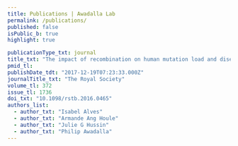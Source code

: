 ```yaml
---
title: Publications | Awadalla Lab
permalink: /publications/
published: false
isPublic_b: true
highlight: true

publicationType_txt: journal
title_txt: "The impact of recombination on human mutation load and disease."
pmid_tl:
publishDate_tdt: "2017-12-19T07:23:33.000Z"
journalTitle_txt: "The Royal Society"
volume_tl: 372
issue_tl: 1736
doi_txt: "10.1098/rstb.2016.0465"
authors_list: 
  - author_txt: "Isabel Alves"
  - author_txt: "Armande Ang Houle"
  - author_txt: "Julie G Hussin"
  - author_txt: "Philip Awadalla"
---
```


